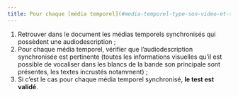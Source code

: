 ```yaml
---
title: Pour chaque [média temporel](#media-temporel-type-son-video-et-synchronise) synchronisé ayant une [audio description](#audiodescription-synchronisee-media-temporel) synchronisée, celle-ci est-elle pertinente ?
---
```


1. Retrouver dans le document les médias temporels synchronisés qui possèdent une audiodescription ;
2. Pour chaque média temporel, vérifier que l’audiodescription synchronisée est pertinente (toutes les informations visuelles qu’il est possible de vocaliser dans les blancs de la bande son principale sont présentes, les textes incrustés notamment) ;
3. Si c’est le cas pour chaque média temporel synchronisé, **le test est validé**.
